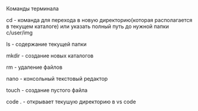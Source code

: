 Команды терминала 

cd - команда для перехода в новую директорию(которая располагается в текущем каталоге) или указать полный путь до нужной папки c/user/img 

ls - содержание текущей папки

 mkdir - создание новых каталогов 
 
 rm - удаление файлов 
 
 nano - консольный текстовый редактор 
 
 touch - создание пустого файла 
 
 code . - открывает текушую директорию в vs code